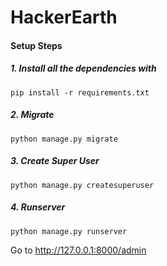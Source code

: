 # HackerEarth
#### Setup Steps
##### 1. Install all the dependencies with  
```
pip install -r requirements.txt
```

##### 2. Migrate
```
python manage.py migrate
```
##### 3. Create Super User

```
python manage.py createsuperuser
```

##### 4. Runserver
```
python manage.py runserver
```

Go to http://127.0.0.1:8000/admin
